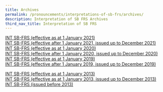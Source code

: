 ```yaml
---
title: Archives
permalink: /pronouncements/interpretations-of-sb-frs/archives/
description: Interpretation of SB FRS Archives
third_nav_title: Interpretation of SB FRS
---
```

[INT SB-FRS (effective as at 1 January 2021)](/pronouncements/int-sb-frs/archives/2021/effective-as-at-1-january-2021/)  
[INT SB-FRS (effective after 1 January 2021, issued up to December 2021)](/pronouncements/int-sb-frs/archives/2021/effective-after-1-january-2021-issued-up-to-december-2021/)  
[INT SB-FRS (effective as at 1 January 2020)](/pronouncements/int-sb-frs/archives/2020/effective-as-at-1-january-2020/)  
[INT SB-FRS (effective after 1 January 2020, issued up to December 2020)](/pronouncements/int-sb-frs/archives/2020/effective-after-1-january-2020-issued-up-to-december-2020/)  
[INT SB-FRS (effective as at 1 January 2019)](/pronouncements/int-sb-frs/archives/2019/effective-as-at-1-january-2019/)  
[INT SB-FRS (effective after 1 January 2019, issued up to December 2019)](/pronouncements/int-sb-frs/archives/2019/effective-after-1-january-2019-issued-up-to-december-2019/)



[INT SB-FRS (effective as at 1 January 2013)](pronouncements/int-sb-frs/archives/2013/effective-as-at-1-january-2013/)<br>
[INT SB-FRS (effective as at 1 January 2013, issued up to December 2013)](/pronouncements/int-sb-frs/archives/2013/effective-after-1-january-2013-issued-up-to-december-2013/)<br>
[INT SB-FRS (issued before 2013)](/pronouncements/int-sb-frs/archives/2013/issued-before-2013/)